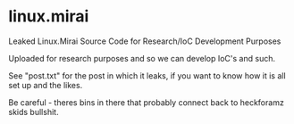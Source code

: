 # linux.mirai
Leaked Linux.Mirai Source Code for Research/IoC Development Purposes

Uploaded for research purposes and so we can develop IoC's and such.

See "post.txt" for the post in which it leaks, if you want to know how it is all set up and the likes.

Be careful - theres bins in there that probably connect back to heckforamz skids bullshit.



